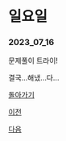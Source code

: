 # 일요일
### 2023_07_16

문제풀이 트라이!
<p>결국...해냈...다...


[돌아가기](../../2023년7월2023Julio.md/##20230716)

[이전](../2023_07_15/READ.md)


[다음](../2023_07_17/READ.md)